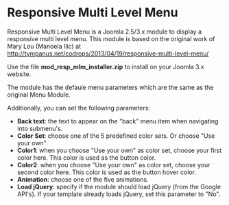 Responsive Multi Level Menu
===========================

Responsive Multi Level Menu is a Joomla 2.5/3.x module to display a responsive multi level menu.
This module is based on the original work of Mary Lou (Manoela Ilic) at http://tympanus.net/codrops/2013/04/19/responsive-multi-level-menu/

Use the file **mod_resp_mlm_installer.zip** to install on your Joomla 3.x website.

The module has the defaule menu parameters which are the same as the original Menu Module.

Additionally, you can set the following parameters:

- **Back text**: the text to appear on the "back" menu item when navigating into submenu's.
- **Color Set**: choose one of the 5 predefined color sets. Or choose "Use your own".
- **Color1**: when you choose "Use your own" as color set, choose your first color here. This color is used as the button color.
- **Color2**: when you choose "Use your own" as color set, choose your second color here. This color is used as the button hover color.
- **Animation**: choose one of the five animations.
- **Load jQuery**: specify if the module should load jQuery (from the Google API's). If your template already loads jQuery, set this parameter to "No".